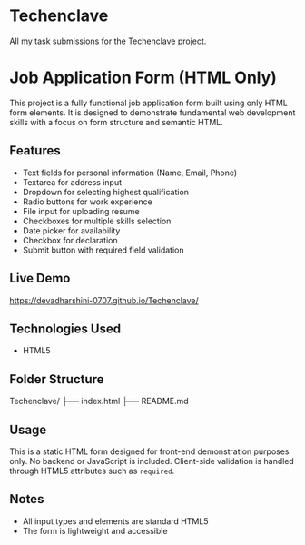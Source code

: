 # Techenclave
All my task submissions for the Techenclave project.

# Job Application Form (HTML Only)
This project is a fully functional job application form built using only HTML form elements. It is designed to demonstrate fundamental web development skills with a focus on form structure and semantic HTML.

## Features
- Text fields for personal information (Name, Email, Phone)
- Textarea for address input
- Dropdown for selecting highest qualification
- Radio buttons for work experience
- File input for uploading resume
- Checkboxes for multiple skills selection
- Date picker for availability
- Checkbox for declaration
- Submit button with required field validation

## Live Demo

https://devadharshini-0707.github.io/Techenclave/

## Technologies Used

- HTML5

## Folder Structure

Techenclave/
├── index.html
├── README.md

## Usage

This is a static HTML form designed for front-end demonstration purposes only. No backend or JavaScript is included. Client-side validation is handled through HTML5 attributes such as `required`.

## Notes

- All input types and elements are standard HTML5
- The form is lightweight and accessible
